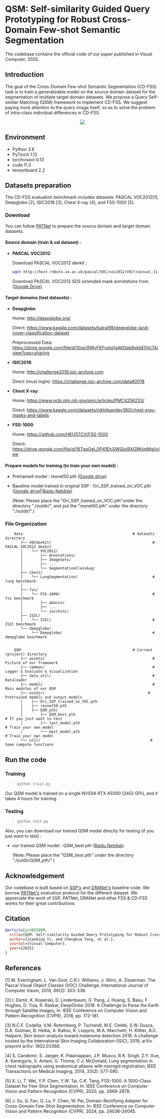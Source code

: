 # QSM: Self-similarity Guided Query Prototyping for Robust Cross-Domain Few-shot Semantic Segmentation

The codebase contains the official code of our paper published in Visual Computer, 2025.

## Introduction

The goal of the Cross-Domain Few-shot Semantic Segmentation (CD-FSS) task is to train a generalizable model on the source domain dataset for the segmentation of multiple target domain datasets. We propose a Query Self-similar Matching (QSM) framework to implement CD-FSS. We suggest paying more attention to the query image itself, so as to solve the problem of intra-class individual differences in CD-FSS.

<p align="middle">
    <img src="assets/Framework.png">
</p>

## Environment

- Python 3.8
- PyTorch 1.12
- torchvision 0.13
- cuda 11.3
- tensorboard 2.2

## Datasets preparation

The CD-FSS evaluation benchmark includes datasets: PASCAL VOC2012[1], Deepglobe [2], ISIC2018 [3], Chest X-ray [4], and FSS-1000 [5].


### Download

You can follow [PATNet](https://github.com/slei109/PATNet) to prepare the source domain and target domain datasets.


#### Source domain (train & val dataset) :

* **PASCAL VOC2012**:

    Download PASCAL VOC2012 devkit :
    ```bash
    wget http://host.robots.ox.ac.uk/pascal/VOC/voc2012/VOCtrainval_11-May-2012.tar
    ```
    Download PASCAL VOC2012 SDS extended mask annotations from [[Google Drive](https://drive.google.com/file/d/10zxG2VExoEZUeyQl_uXga2OWHjGeZaf2/view?usp=sharing)].


#### Target domains (test datasets) : 

* **Deepglobe**:

    Home: http://deepglobe.org/

    Direct: https://www.kaggle.com/datasets/balraj98/deepglobe-land-cover-classification-dataset
    
    Preprocessed Data: https://drive.google.com/file/d/10qsi1NRyFKFyoIq1gAKDab6xkbE0Vc74/view?usp=sharing

* **ISIC2018**:

    Home: http://challenge2018.isic-archive.com

    Direct (must login): https://challenge.isic-archive.com/data#2018

* **Chest X-ray**:

    Home: https://www.ncbi.nlm.nih.gov/pmc/articles/PMC4256233/

    Direct: https://www.kaggle.com/datasets/nikhilpandey360/chest-xray-masks-and-labels

* **FSS-1000**:

    Home: https://github.com/HKUSTCV/FSS-1000

    Direct: https://drive.google.com/file/d/16TgqOeI_0P41Eh3jWQlxlRXG9KIqtMgI/view



#### Prepare models for training (to train your own model) : 
* Pretrained model : resnet50.pth ([Google drive](https://drive.google.com/file/d/11yONyypvBEYZEh9NIOJBGMdiLLAgsMgj/view?usp=sharing))
* Baseline model trained in original SSP : Ori_SSP_trained_on_VOC.pth ([Google drive](https://drive.google.com/file/d/1Cqqsqy1ojc-CbI7y2in--JFa2e1CCN61/view?usp=drive_link)||[Baidu Netdisk](https://pan.baidu.com/s/1kcSekjSAa1KYyK7gzrPDAw?pwd=b2nt))

  (Note: Please place the "Ori_SSP_trained_on_VOC.pth"under the directory "./outdir/", and put the "resnet50.pth" under the directory "./outdir/".)


### File Organization

```
    data                                                  # datasets directory
       ├── VOCdevkit/                                              # PASCAL VOC2012 devkit
       │    └── VOC2012/            
       │        ├── Annotations/
       │        ├── ImageSets/
       │        ├── ...
       │        └── SegmentationClassAug/
       ├── chest/           
       │    └── LungSegmentation/                                  # lung benchmark
       │
       ├── fss/
       │    └── FSS-1000/                                          # fss benchmark
       │        ├── abacus/   
       │        ├── ...
       │        └── zucchini/
       ├── ISIC/
       │    └── ISIC/                                              # ISIC benchmark
       └── deepglobe/
            └── Deepglobe/                                         # deepglobe benchmark


    QSM                                                   # Current (project) directory
       ├── assets/                                                 # Picture of our framework
       ├── common/                                                 # Logger & Evaluate & Visualization
       ├── data_util/                                              # Dataloader
       ├── model/                                                  # Main modules of our QSM
       ├── outdir/                                               # Pretrained models and output models 
       │    ├── Ori_SSP_trained_on_VOC.pth
       │    ├── resnet50.pth
       │    ├── QSM_pth/
       │        ├── QSM_best.pth                                          # If you just want to test
       │        ├── last_model.pth                                        # Train your own model
       │        └── best_model.pth                                        # Train your own model
       └── util/                                                  # Some compute functions
```

## Run the code

### Training
> ```bash
> python train.py 
> ```
Our QSM model is trained on a single NVIDIA RTX A5000 (24G) GPU, and it takes 4 hours for training.


### Testing
> ```bash
> python test.py
> ```
Also, you can download our trained QSM model directly for testing  (if you just want to test) :
* our trained QSM model : QSM_best.pth ([Baidu Netdisk](https://pan.baidu.com/s/1gVKFi-f7mT5yspGWDObDYw?pwd=xztx))

  (Note: Please place the "QSM_best.pth" under the directory "./outdir/QSM_pth/".)


## Acknowledgement

Our codebase is built based on [SSP's](https://github.com/fanq15/SSP) and [DRANet's](https://github.com/Matt-Su/DR-Adapter) baseline code. We borrow [PATNet's](https://github.com/slei109/PATNet) evaluation protocol for the different dataset. We appreciate the work of SSP, PATNet, DRANet and other FSS & CD-FSS works for their great contributions.


## Citation

```bibtex
@article{yi2025QSM,
  title={QSM: Self-similarity Guided Query Prototyping for Robust Cross-Domain Few-shot Semantic Segmentation},
  author={Jianbing Yi, and Chenghua Tang, et al.},
  journal={Visual Computer},
  year={2025}
}
```


## References

[1] M. Everingham, L. Van Gool, C.K.I. Williams, J. Winn, A. Zisserman, The Pascal Visual Object Classes (VOC) Challenge, International Journal of Computer Vision, 2010, 88(2): 303-338.

[2] I. Demir, K. Koperski, D. Lindenbaum, G. Pang, J. Huang, S. Basu, F. Hughes, D.  Tuia, R. Raskar, DeepGlobe 2018: A Challenge to Parse the Earth through Satellite Images, In: IEEE Conference on Computer Vision and Pattern Recognition (CVPR), 2018, pp. 172-181.

[3] N.C.F. Codella, V.M. Rotemberg, P. Tschandl, M.E. Celebi, S.W. Dusza, D.A. Gutman, B. Helba, A. Kalloo, K. Liopyris, M.A. Marchetti, H. Kittler, A.C. Halpern, Skin lesion analysis toward melanoma detection 2018: A challenge hosted by the International Skin Imaging Collaboration (ISIC), 2019, arXiv preprint arXiv: 1902.03368.

[4] S. Candemir, S. Jaeger, K. Palaniappan, J.P. Musco, R.K. Singh, Z.Y. Xue, A. Karargyris,  S. Antani, G. Thoma, C.J. McDonald, Lung segmentation in chest radiographs using anatomical atlases with nonrigid registration, IEEE Transactions on Medical Imaging, 2014, 33(2): 577-590.

[5] X. Li, T. Wei, Y.P. Chen, Y.W. Tai, C.K. Tang, FSS-1000: A 1000-Class Dataset for Few-Shot Segmentation, In: IEEE Conference on Computer Vision and Pattern Recognition (CVPR), 2020, pp. 2869-2878.

[6] J. Su, Q. Fan, G. Lu, F. Chen, W. Pei, Domain-Rectifying Adapter for Cross-Domain Few-Shot Segmentation, In: IEEE Conference on Computer Vision and Pattern Recognition (CVPR), 2024, pp. 24036-24045.

